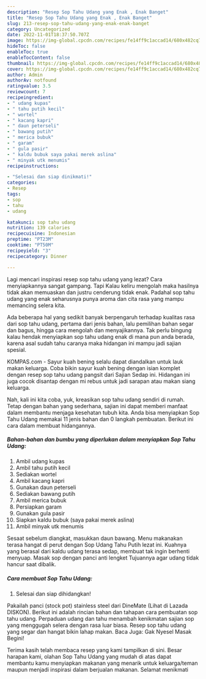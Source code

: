 ```yaml
---
description: "Resep Sop Tahu Udang yang Enak , Enak Banget"
title: "Resep Sop Tahu Udang yang Enak , Enak Banget"
slug: 213-resep-sop-tahu-udang-yang-enak-enak-banget
category: Uncategorized
date: 2022-11-01T18:37:50.707Z
image: https://img-global.cpcdn.com/recipes/fe14ff9c1accad14/680x482cq70/sop-tahu-udang-foto-resep-utama.jpg
hideToc: false
enableToc: true
enableTocContent: false
thumbnail: https://img-global.cpcdn.com/recipes/fe14ff9c1accad14/680x482cq70/sop-tahu-udang-foto-resep-utama.jpg
cover: https://img-global.cpcdn.com/recipes/fe14ff9c1accad14/680x482cq70/sop-tahu-udang-foto-resep-utama.jpg
author: Admin
authorAv: notfound
ratingvalue: 3.5
reviewcount: 7
recipeingredient:
- " udang kupas"
- " tahu putih kecil"
- " wortel"
- " kacang kapri"
- " daun peterseli"
- " bawang putih"
- " merica bubuk"
- " garam"
- " gula pasir"
- " kaldu bubuk saya pakai merek aslina"
- " minyak utk menumis"
recipeinstructions:

- "Selesai dan siap dinikmati!"
categories:
- Resep
tags:
- sop
- tahu
- udang

katakunci: sop tahu udang 
nutrition: 139 calories
recipecuisine: Indonesian
preptime: "PT23M"
cooktime: "PT50M"
recipeyield: "3"
recipecategory: Dinner

---
```



Lagi mencari inspirasi resep sop tahu udang yang lezat? Cara menyiapkannya sangat gampang. Tapi Kalau keliru mengolah maka hasilnya tidak akan memuaskan dan justru cenderung tidak enak. Padahal sop tahu udang yang enak seharusnya punya aroma dan cita rasa yang mampu memancing selera kita.


Ada beberapa hal yang sedikit banyak berpengaruh terhadap kualitas rasa dari sop tahu udang, pertama dari jenis bahan, lalu pemilihan bahan segar dan bagus, hingga cara mengolah dan menyajikannya. Tak perlu bingung kalau hendak menyiapkan sop tahu udang enak di mana pun anda berada, karena asal sudah tahu caranya maka hidangan ini mampu jadi sajian spesial.

KOMPAS.com - Sayur kuah bening selalu dapat diandalkan untuk lauk makan keluarga. Coba bikin sayur kuah bening dengan isian komplet dengan resep sop tahu udang pangsit dari Sajian Sedap ini. Hidangan ini juga cocok disantap dengan mi rebus untuk jadi sarapan atau makan siang keluarga.


Nah, kali ini kita coba, yuk, kreasikan sop tahu udang sendiri di rumah. Tetap dengan bahan yang sederhana, sajian ini dapat memberi manfaat dalam membantu menjaga kesehatan tubuh kita. Anda bisa menyiapkan Sop Tahu Udang memakai 11 jenis bahan dan 0 langkah pembuatan. Berikut ini cara dalam membuat hidangannya.

<!--inarticleads1-->

##### Bahan-bahan dan bumbu yang diperlukan dalam menyiapkan Sop Tahu Udang:

1. Ambil  udang kupas
1. Ambil  tahu putih kecil
1. Sediakan  wortel
1. Ambil  kacang kapri
1. Gunakan  daun peterseli
1. Sediakan  bawang putih
1. Ambil  merica bubuk
1. Persiapkan  garam
1. Gunakan  gula pasir
1. Siapkan  kaldu bubuk (saya pakai merek aslina)
1. Ambil  minyak utk menumis


Sesaat sebelum diangkat, masukkan daun bawang. Menu makanakan terasa hangat di perut dengan Sop Udang Tahu Putih lezat ini. Kuahnya yang berasal dari kaldu udang terasa sedap, membuat tak ingin berhenti menyuap. Masak sop dengan panci anti lengket Tujuannya agar udang tidak hancur saat dibalik. 

<!--inarticleads2-->

##### Cara membuat Sop Tahu Udang:


1. Selesai dan siap dihidangkan!

Pakailah panci (stock pot) stainless steel dari DineMate (Lihat di Lazada DISKON). Berikut ini adalah rincian bahan dan tahapan cara pembuatan sop tahu udang. Perpaduan udang dan tahu menambah kenikmatan sajian sop yang menggugah selera dengan rasa luar biasa. Resep sop tahu udang yang segar dan hangat bikin lahap makan. Baca Juga: Gak Nyesel Masak Begini! 

Terima kasih telah membaca resep yang kami tampilkan di sini. Besar harapan kami, olahan Sop Tahu Udang yang mudah di atas dapat membantu kamu menyiapkan makanan yang menarik untuk keluarga/teman maupun menjadi inspirasi dalam berjualan makanan. Selamat menikmati
